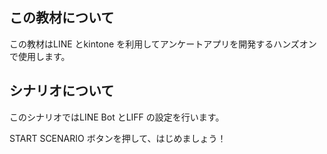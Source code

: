 ## この教材について

この教材はLINE とkintone を利用してアンケートアプリを開発するハンズオンで使用します。

## シナリオについて

このシナリオではLINE Bot とLIFF の設定を行います。

START SCENARIO ボタンを押して、はじめましょう！
